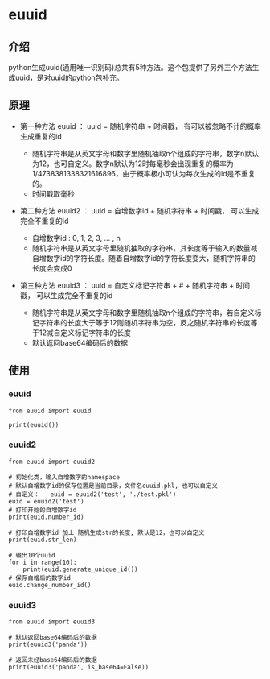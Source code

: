 # euuid

## 介绍
python生成uuid(通用唯一识别码)总共有5种方法。这个包提供了另外三个方法生成uuid，是对uuid的python包补充。

## 原理
- 第一种方法 euuid ： uuid = 随机字符串 + 时间戳， 有可以被忽略不计的概率生成重复的id
  - 随机字符串是从英文字母和数字里随机抽取n个组成的字符串，数字n默认为12，也可自定义。数字n默认为12时每毫秒会出现重复的概率为 1/4738381338321616896，由于概率极小可认为每次生成的id是不重复的。
  - 时间戳取毫秒
- 第二种方法 euuid2 ： uuid = 自增数字id + 随机字符串 + 时间戳， 可以生成完全不重复的id
  - 自增数字id : 0, 1, 2, 3, ... , n
  - 随机字符串是从英文字母里随机抽取的字符串，其长度等于输入的数量减自增数字id的字符长度。随着自增数字id的字符长度变大，随机字符串的长度会变成0

- 第三种方法 euuid3 ： uuid = 自定义标记字符串 + # + 随机字符串 + 时间戳， 可以生成完全不重复的id
  - 随机字符串是从英文字母和数字里随机抽取n个组成的字符串，若自定义标记字符串的长度大于等于12则随机字符串为空，反之随机字符串的长度等于12减自定义标记字符串的长度
  - 默认返回base64编码后的数据

## 使用
### euuid
```python3
from euuid import euuid

print(euuid())
```

### euuid2
```python3
from euuid import euuid2

# 初始化类，输入自增数字的namespace
# 默认自增数字id的保存位置是当前目录，文件名euuid.pkl, 也可以自定义
# 自定义：   euid = euuid2('test', './test.pkl') 
euid = euuid2('test')
# 打印开始的自增数字id
print(euid.number_id)

# 打印自增数字id 加上 随机生成str的长度, 默认是12，也可以自定义
print(euid.str_len)

# 输出10个uuid
for i in range(10):
    print(euid.generate_unique_id())
# 保存自增后的数字id
euid.change_number_id()
```
### euuid3
```python3
from euuid import euuid3

# 默认返回base64编码后的数据
print(euuid3('panda'))

# 返回未经base64编码后的数据
print(euuid3('panda', is_base64=False))
```


